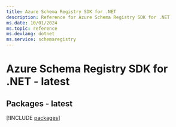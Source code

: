 ```yaml
---
title: Azure Schema Registry SDK for .NET
description: Reference for Azure Schema Registry SDK for .NET
ms.date: 10/01/2024
ms.topic: reference
ms.devlang: dotnet
ms.service: schemaregistry
---
```

# Azure Schema Registry SDK for .NET - latest
## Packages - latest
[!INCLUDE [packages](schema-registry-index.md)]